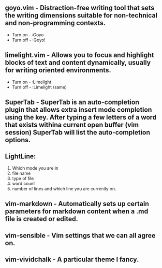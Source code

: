 ## goyo.vim - Distraction-free writing tool that sets the writing dimensions suitable for non-technical and non-programming contexts.

* Turn on - :Goyo
* Turn off - :Goyo!

## limelight.vim - Allows you to focus and highlight blocks of text and content dynamically, usually for writing oriented environments.

* Turn on - :Limelight
* Turn off - :Limelight (same)

## SuperTab - SuperTab is an auto-completion plugin that allows extra insert mode completion using the key. After typing a few letters of a word that exists withina current open buffer (vim session) SuperTab will list the auto-completion options. 

## LightLine: 
1. Which mode you are in
2. file name
3. type of file
4. word count
5. number of lines and which line you are currently on. 

## vim-markdown - Automatically sets up certain parameters for markdown content when a .md file is created or edited. 

## vim-sensible - Vim settings that we can all agree on. 

## vim-vividchalk - A particular theme I fancy. 
